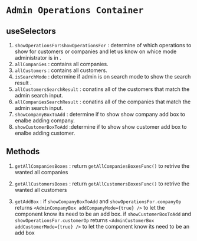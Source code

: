 # `Admin Operations Container`

## useSelectors

1. `showOperationsFor`:`showOperationsFor` : determine of which operations to show for customers or companies and let us know on whice mode administrator is in .
2. `allCompanies` : contains all companies.
3. `allCustomers` : contains all customers.
4. `isSearchMode` : determine if admin is on search mode to show the search result .
5. `allCustomersSearchResult` : conatins all of the customers that match the admin search input.
6. `allCompaniesSearchResult` : conatins all of the companies that match the admin search input.
7. `showCompanyBoxToAdd` : determine if to show show company add box to enalbe adding company.
8. `showCustomerBoxToAdd` :determine if to show show customer add box to enalbe adding customer.

## Methods

1. `getAllCompaniesBoxes` : return `getAllCompaniesBoxesFunc()` to retrive the wanted all companies
2. `getAllCustomersBoxes` : return `getAllCustomersBoxesFunc()` to retrive the wanted all customers

3. `getAddBox` : if `showCompanyBoxToAdd` and `showOperationsFor.companyOp` returns `<AdminCompanyBox addCompanyMode={true} />` to let the component know its need to be an add box.
   if `showCustomerBoxToAdd` and `showOperationsFor.customerOp` returns `<AdminCustomerBox addCustomerMode={true} />` to let the component know its need to be an add box
